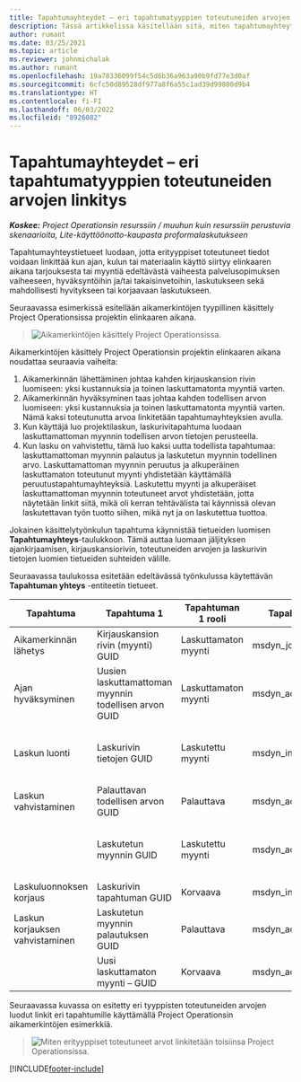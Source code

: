 ```yaml
---
title: Tapahtumayhteydet – eri tapahtumatyyppien toteutuneiden arvojen linkitys
description: Tässä artikkelissa käsitellään sitä, miten tapahtumayhteyttä käytetään erityyppisten toteutuneiden arvojen linkittämiseen kannattavuuden, laskutuksen tehtävälista ja laskutettu vs. laskuttamaton -myyntituottolaskelmien seuraamiseen.
author: rumant
ms.date: 03/25/2021
ms.topic: article
ms.reviewer: johnmichalak
ms.author: rumant
ms.openlocfilehash: 19a78336099f54c5d6b36a963a90b9fd77e3d0af
ms.sourcegitcommit: 6cfc50d89528df977a8f6a55c1ad39d99800d9b4
ms.translationtype: HT
ms.contentlocale: fi-FI
ms.lasthandoff: 06/03/2022
ms.locfileid: "8926082"
---
```

# <a name="transaction-connections---link-actuals-of-different-transaction-types"></a>Tapahtumayhteydet – eri tapahtumatyyppien toteutuneiden arvojen linkitys

_**Koskee:** Project Operationsin resurssiin / muuhun kuin resurssiin perustuvia skenaarioita, Lite-käyttöönotto-kaupasta proformalaskutukseen_

Tapahtumayhteystietueet luodaan, jotta erityyppiset toteutuneet tiedot voidaan linkittää kun ajan, kulun tai materiaalin käyttö siirtyy elinkaaren aikana tarjouksesta tai myyntiä edeltävästä vaiheesta palvelusopimuksen vaiheeseen, hyväksyntöihin ja/tai takaisinvetoihin, laskutukseen sekä mahdollisesti hyvitykseen tai korjaavaan laskutukseen.

Seuraavassa esimerkissä esitellään aikamerkintöjen tyypillinen käsittely Project Operationsissa projektin elinkaaren aikana.

> ![Aikamerkintöjen käsittely Project Operationsissa.](media/basic-guide-17.png)

Aikamerkintöjen käsittely Project Operationsin projektin elinkaaren aikana noudattaa seuraavia vaiheita: 

1. Aikamerkinnän lähettäminen johtaa kahden kirjauskansion rivin luomiseen: yksi kustannuksia ja toinen laskuttamatonta myyntiä varten. 
2. Aikamerkinnän hyväksyminen taas johtaa kahden todellisen arvon luomiseen: yksi kustannuksia ja toinen laskuttamatonta myyntiä varten. Nämä kaksi toteutunutta arvoa linkitetään tapahtumayhteyksien avulla.
3. Kun käyttäjä luo projektilaskun, laskurivitapahtuma luodaan laskuttamattoman myynnin todellisen arvon tietojen perusteella.
4. Kun lasku on vahvistettu, tämä luo kaksi uutta todellista tapahtumaa: laskuttamattoman myynnin palautus ja laskutetun myynnin todellinen arvo. Laskuttamattoman myynnin peruutus ja alkuperäinen laskuttamaton toteutunut myynti yhdistetään käyttämällä peruutustapahtumayhteyksiä. Laskutettu myynti ja alkuperäiset laskuttamattoman myynnin toteutuneet arvot yhdistetään, jotta näytetään linkit siitä, mikä oli kerran tehtävälista tai käynnissä olevan laskutettavan työn tuotto siihen, mikä nyt ja on laskutettua tuottoa.   

Jokainen käsittelytyönkulun tapahtuma käynnistää tietueiden luomisen **Tapahtumayhteys**-taulukkoon. Tämä auttaa luomaan jäljityksen ajankirjaamisen, kirjauskansiorivin, toteutuneiden arvojen ja laskurivin tietojen luomien tietueiden suhteiden välille.

Seuraavassa taulukossa esitetään edeltävässä työnkulussa käytettävän **Tapahtuman yhteys** -entiteetin tietueet.

|Tapahtuma                   |Tapahtuma 1                 |Tapahtuman 1 rooli |Tapahtuman 1 tyyppi       |Tapahtuma 2          |Tapahtuman 2 rooli |Tapahtuman 2 tyyppi |
|------------------------|------------------------------|---------------|-----------------------------|-----------------------------|-------------------|-------------------|
|Aikamerkinnän lähetys   |Kirjauskansion rivin (myynti) GUID     |Laskuttamaton myynti |msdyn_journalline            |Kirjauskansion rivin (kustannus) GUID     |Kustannus            |msdyn_journalline  |
|Ajan hyväksyminen           |Uusien laskuttamattoman myynnin todellisen arvon GUID  |Laskuttamaton myynti |msdyn_actual                 |Kustannuksen todellisen arvon (kustannus) GUID       |Kustannus            |msdyn_actual       |
|Laskun luonti        |Laskurivin tietojen GUID      |Laskutettu myynti   |msdyn_invoicelinetransaction |Uuden laskuttamattoman myynnin todellisen arvon GUID   |Laskuttamaton myynti  |msdyn_actual       |
|Laskun vahvistaminen    |Palauttavan todellisen arvon GUID         |Palauttava      |msdyn_actual                 |Alkuperäisen laskuttamattoman myynnin GUID |Alkuperäinen        |msdyn_actual       |
|                        |Laskutetun myynnin GUID             |Laskutettu myynti   |msdyn_actual                 |Uuden laskuttamattoman myynnin todellisen arvon GUID   |Laskuttamaton myynti  |msdyn_actual       |
|Laskuluonnoksen korjaus |Laskurivin tapahtuman GUID|Korvaava      |msdyn_invoicelinetransaction |Laskutetun myynnin GUID            |Alkuperäinen        |msdyn_actual       |
|Laskun korjauksen vahvistaminen|Laskutetun myynnin palautuksen GUID  |Palauttava      |msdyn_actual                 |Laskutetun myynnin GUID            |Alkuperäinen        |msdyn_actual       |
|                        |Uusi laskuttamaton myynti – GUID |Korvaava            |msdyn_actual                 |Laskutetun myynnin GUID            |Alkuperäinen        |msdyn_actual       |


Seuraavassa kuvassa on esitetty eri tyyppisten toteutuneiden arvojen luodut linkit eri tapahtumille käyttämällä Project Operationsin aikamerkintöjen esimerkkiä.

> ![Miten erityyppiset toteutuneet arvot linkitetään toisiinsa Project Operationsissa.](media/TransactionConnections.png)

[!INCLUDE[footer-include](../includes/footer-banner.md)]
